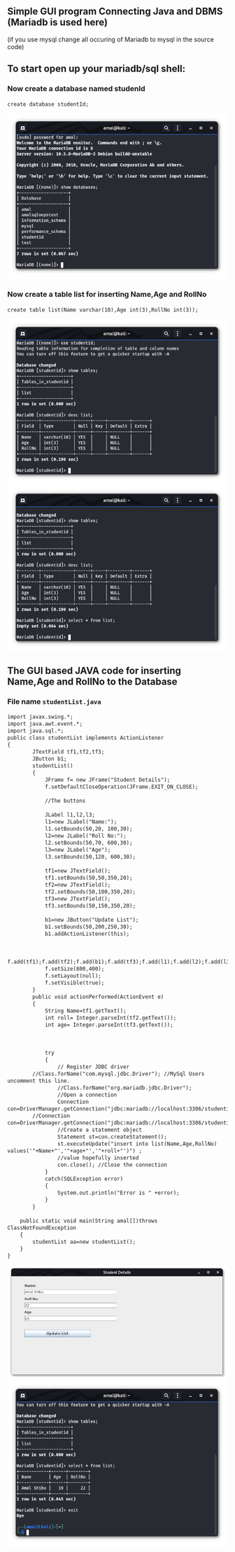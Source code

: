 ## Simple GUI program Connecting Java and DBMS (Mariadb is used here)
(if you use mysql change all occuring of Mariadb to mysql in the source code)

## To start open up your mariadb/sql shell:
### Now create a database named studenId
~~~
create database studentId;
~~~
![database](https://github.com/TheAmalShibu/JAVA/blob/main/DBMS/Asset/1.png)
### Now create a table list for inserting Name,Age and RollNo
~~~
create table list(Name varchar(10),Age int(3),RollNo int(3));
~~~
![Table](https://github.com/TheAmalShibu/JAVA/blob/main/DBMS/Asset/2.png)
![descanddetails](https://github.com/TheAmalShibu/JAVA/blob/main/DBMS/Asset/3.png)
## The GUI based JAVA code for inserting Name,Age and RollNo to the Database
### File name ```studentList.java```
```
import javax.swing.*;  
import java.awt.event.*; 
import java.sql.*; 
public class studentList implements ActionListener
{  
        JTextField tf1,tf2,tf3;  
        JButton b1;  
        studentList()
	    {  
            JFrame f= new JFrame("Student Details");  
            f.setDefaultCloseOperation(JFrame.EXIT_ON_CLOSE);

            //The buttons

            JLabel l1,l2,l3;  
            l1=new JLabel("Name:");  
            l1.setBounds(50,20, 100,30);
            l2=new JLabel("Roll No:");  
            l2.setBounds(50,70, 600,30);
            l3=new JLabel("Age");  
            l3.setBounds(50,120, 600,30);

            tf1=new JTextField();  
            tf1.setBounds(50,50,350,20);  
            tf2=new JTextField();  
            tf2.setBounds(50,100,350,20);
            tf3=new JTextField();  
            tf3.setBounds(50,150,350,20);  

            b1=new JButton("Update List");  
            b1.setBounds(50,200,250,30);  
            b1.addActionListener(this);  


            f.add(tf1);f.add(tf2);f.add(b1);f.add(tf3);f.add(l1);f.add(l2);f.add(l3);
            f.setSize(800,400);  
            f.setLayout(null);  
            f.setVisible(true);  
        }         
        public void actionPerformed(ActionEvent e)
    	{  
            String Name=tf1.getText(); 
            int roll= Integer.parseInt(tf2.getText()); 
            int age= Integer.parseInt(tf3.getText()); 



            try 
            {
                // Register JDBC driver
		//Class.forName("com.mysql.jdbc.Driver"); //MySql Users uncomment this line.
                //Class.forName("org.mariadb.jdbc.Driver");
                //Open a connection
                Connection con=DriverManager.getConnection("jdbc:mariadb://localhost:3306/studentid","root","amalshibu");
		//Connection con=DriverManager.getConnection("jdbc:mariadb://localhost:3306/studentid","username","password");
                //Create a statement object
                Statement st=con.createStatement();
                st.executeUpdate("insert into list(Name,Age,RollNo) values('"+Name+"','"+age+"','"+roll+"')") ;
                //value hopefully inserted
                con.close(); //Close the connection
            }
            catch(SQLException error) 
            { 
                System.out.println("Error is " +error); 
            } 
        }  

    public static void main(String amal[])throws ClassNotFoundException
    {   
        studentList aa=new studentList();
    }
}  

```
![The GUI](https://github.com/TheAmalShibu/JAVA/blob/main/DBMS/Asset/resultbox.png)
![Updated Database](https://github.com/TheAmalShibu/JAVA/blob/main/DBMS/Asset/op.png)
